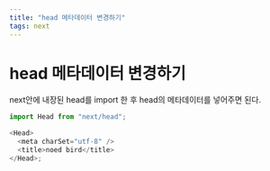 ```yaml
---
title: "head 메타데이터 변경하기"
tags: next
---
```


# head 메타데이터 변경하기

next안에 내장된 head를 import 한 후 head의 메타데이터를 넣어주면 된다.

```js
import Head from "next/head";

<Head>
  <meta charSet="utf-8" />
  <title>noed bird</title>
</Head>;
```
